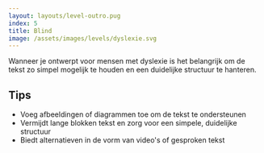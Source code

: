 ```yaml
---
layout: layouts/level-outro.pug
index: 5
title: Blind
image: /assets/images/levels/dyslexie.svg
---
```


Wanneer je ontwerpt voor mensen met dyslexie is het belangrijk om de tekst zo simpel mogelijk te houden en een duidelijke structuur te hanteren.

## Tips

* Voeg afbeeldingen of diagrammen toe om de tekst te ondersteunen
* Vermijdt lange blokken tekst en zorg voor een simpele, duidelijke structuur
* Biedt alternatieven in de vorm van video's of gesproken tekst